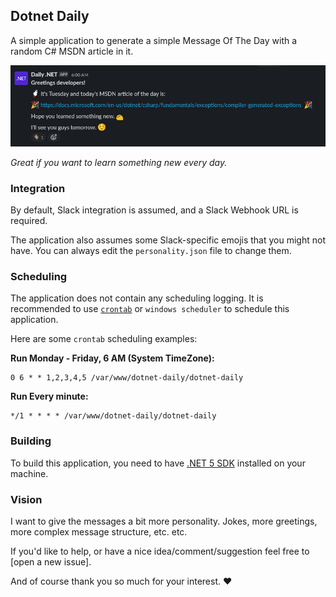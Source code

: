 ## Dotnet Daily

A simple application to generate a simple Message Of The Day with a random C# MSDN article in it.

![Slack Screenshot](docs/images/slack-screenshot.png)

_Great if you want to learn something new every day._

### Integration

By default, Slack integration is assumed, and a Slack Webhook URL is required.

The application also assumes some Slack-specific emojis that you might not have. You can always edit the `personality.json` file to change them.

### Scheduling

The application does not contain any scheduling logging. It is recommended to use [`crontab`](https://linuxhandbook.com/crontab/) or `windows scheduler` to schedule this application.

Here are some `crontab` scheduling examples:

**Run Monday - Friday, 6 AM (System TimeZone):**

```cron
0 6 * * 1,2,3,4,5 /var/www/dotnet-daily/dotnet-daily
```

**Run Every minute:**

```cron
*/1 * * * * /var/www/dotnet-daily/dotnet-daily
```

### Building

To build this application, you need to have [.NET 5 SDK](https://dotnet.microsoft.com/download/dotnet/5.0) installed on your machine.

### Vision

I want to give the messages a bit more personality. Jokes, more greetings, more complex message structure, etc. etc.

If you'd like to help, or have a nice idea/comment/suggestion feel free to [open a new issue].

And of course thank you so much for your interest. ❤
